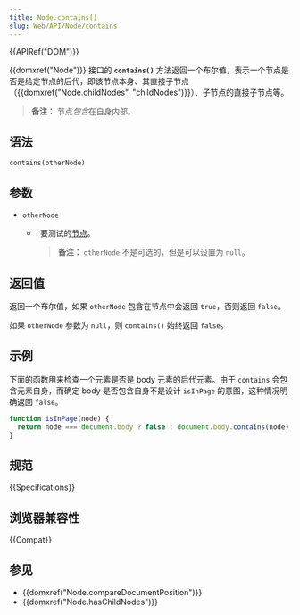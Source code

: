 ```yaml
---
title: Node.contains()
slug: Web/API/Node/contains
---
```


{{APIRef("DOM")}}

{{domxref("Node")}} 接口的 **`contains()`** 方法返回一个布尔值，表示一个节点是否是给定节点的后代，即该节点本身、其直接子节点（{{domxref("Node.childNodes", "childNodes")}}）、子节点的直接子节点等。

> **备注：** 节点*包含*在自身内部。

## 语法

```js-nolint
contains(otherNode)
```

## 参数

- `otherNode`

  - : 要测试的[节点](/zh-CN/docs/Web/API/Node)。

    > **备注：** `otherNode` 不是可选的，但是可以设置为 `null`。

## 返回值

返回一个布尔值，如果 `otherNode` 包含在节点中会返回 `true`，否则返回 `false`。

如果 `otherNode` 参数为 `null`，则 `contains()` 始终返回 `false`。

## 示例

下面的函数用来检查一个元素是否是 body 元素的后代元素。由于 `contains` 会包含元素自身，而确定 body 是否包含自身不是设计 `isInPage` 的意图，这种情况明确返回 `false`。

```js
function isInPage(node) {
  return node === document.body ? false : document.body.contains(node);
}
```

## 规范

{{Specifications}}

## 浏览器兼容性

{{Compat}}

## 参见

- {{domxref("Node.compareDocumentPosition")}}
- {{domxref("Node.hasChildNodes")}}
